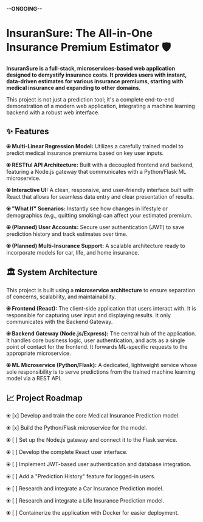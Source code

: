 **--ONGOING--**
<h1>InsuranSure: The All-in-One Insurance Premium Estimator 🛡️ </h1>

**InsuranSure is a full-stack, microservices-based web application designed to demystify insurance costs. It provides users with instant, data-driven estimates for various insurance premiums, starting with medical insurance and expanding to other domains.**

This project is not just a prediction tool; it's a complete end-to-end demonstration of a modern web application, integrating a machine learning backend with a robust web interface.

<h2>✨ Features</h2>

**⦿ Multi-Linear Regression Model:** Utilizes a carefully trained model to predict medical insurance premiums based on key user inputs.

**⦿ RESTful API Architecture:** Built with a decoupled frontend and backend, featuring a Node.js gateway that communicates with a Python/Flask ML microservice.

**⦿ Interactive UI:** A clean, responsive, and user-friendly interface built with React that allows for seamless data entry and clear presentation of results.

**⦿ "What If" Scenarios:** Instantly see how changes in lifestyle or demographics (e.g., quitting smoking) can affect your estimated premium.

**⦿ (Planned) User Accounts:** Secure user authentication (JWT) to save prediction history and track estimates over time.

**⦿ (Planned) Multi-Insurance Support:** A scalable architecture ready to incorporate models for car, life, and home insurance.

<h2>🏛️ System Architecture</h2>

This project is built using a **microservice architecture** to ensure separation of concerns, scalability, and maintainability.

**⦿ Frontend (React):** The client-side application that users interact with. It is responsible for capturing user input and displaying results. It only communicates with the Backend Gateway.

**⦿ Backend Gateway (Node.js/Express):** The central hub of the application. It handles core business logic, user authentication, and acts as a single point of contact for the frontend. It forwards ML-specific requests to the appropriate microservice.

**⦿ ML Microservice (Python/Flask):** A dedicated, lightweight service whose sole responsibility is to serve predictions from the trained machine learning model via a REST API.

<h2>📈 Project Roadmap</h2>

⦿ [x] Develop and train the core Medical Insurance Prediction model.

⦿ [x] Build the Python/Flask microservice for the model.

⦿ [ ] Set up the Node.js gateway and connect it to the Flask service.

⦿ [ ] Develop the complete React user interface.

⦿ [ ] Implement JWT-based user authentication and database integration.

⦿ [ ] Add a "Prediction History" feature for logged-in users.

⦿ [ ] Research and integrate a Car Insurance Prediction model.

⦿ [ ] Research and integrate a Life Insurance Prediction model.

⦿ [ ] Containerize the application with Docker for easier deployment.
